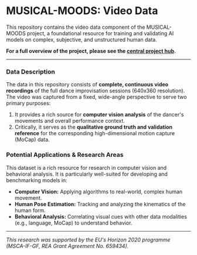 # MUSICAL-MOODS: Video Data

This repository contains the video data component of the MUSICAL-MOODS project, a foundational resource for training and validating AI models on complex, subjective, and unstructured human data.

**For a full overview of the project, please see the [central project hub](https://github.com/fabiopaolizzo/musical-moods.main).**

---

### Data Description

The data in this repository consists of **complete, continuous video recordings** of the full dance improvisation sessions (640x360 resolution). The video was captured from a fixed, wide-angle perspective to serve two primary purposes:

1.  It provides a rich source for **computer vision analysis** of the dancer's movements and overall performance context.
2.  Critically, it serves as the **qualitative ground truth and validation reference** for the corresponding high-dimensional motion capture (MoCap) data.

### Potential Applications & Research Areas

This dataset is a rich resource for research in computer vision and behavioral analysis. It is particularly well-suited for developing and benchmarking models in:

-   **Computer Vision:** Applying algorithms to real-world, complex human movement.
-   **Human Pose Estimation:** Tracking and analyzing the kinematics of the human form.
-   **Behavioral Analysis:** Correlating visual cues with other data modalities (e.g., language, MoCap) to understand behavior.

---

*This research was supported by the EU's Horizon 2020 programme (MSCA-IF-GF, REA Grant Agreement No. 659434).*
